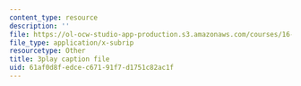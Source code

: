 ```yaml
---
content_type: resource
description: ''
file: https://ol-ocw-studio-app-production.s3.amazonaws.com/courses/16-885j-aircraft-systems-engineering-fall-2005/61af0d8fedcec67191f7d1751c82ac1f_xJ2H06sseLM.srt
file_type: application/x-subrip
resourcetype: Other
title: 3play caption file
uid: 61af0d8f-edce-c671-91f7-d1751c82ac1f
---
```

